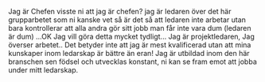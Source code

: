 Jag är Chefen
visste ni att jag är chefen?
jag är ledaren över det här grupparbetet
som ni kanske vet så är det så att ledaren inte arbetar utan bara kontrollerar att alla andra gör sitt jobb
man får inte vara dum (ledaren är dum)
...OK
Jag vill göra detta mycket tydligt... Jag är projektledaren, Jag överser arbetet.. Det betyder inte att jag är mest kvalificerad utan att mina kunskaper inom ledarskap är bättre än eran! Jag är utbildad inom den här branschen sen födsel och utvecklas konstant, ni kan se fram emot att jobba under mitt ledarskap.
